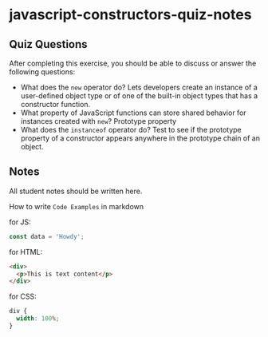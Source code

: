 # javascript-constructors-quiz-notes

## Quiz Questions

After completing this exercise, you should be able to discuss or answer the following questions:

- What does the `new` operator do?
  Lets developers create an instance of a user-defined object type or of one of the built-in object types that has a constructor function.
- What property of JavaScript functions can store shared behavior for instances created with `new`?
  Prototype property
- What does the `instanceof` operator do?
  Test to see if the prototype property of a constructor appears anywhere in the prototype chain of an object.

## Notes

All student notes should be written here.

How to write `Code Examples` in markdown

for JS:

```javascript
const data = 'Howdy';
```

for HTML:

```html
<div>
  <p>This is text content</p>
</div>
```

for CSS:

```css
div {
  width: 100%;
}
```
